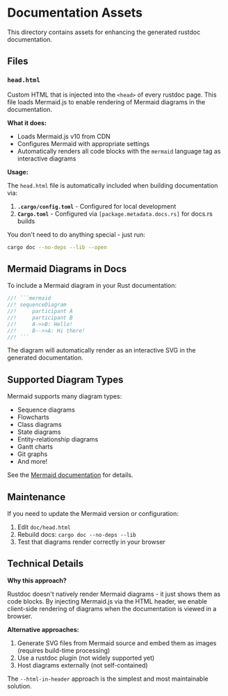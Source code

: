 # Documentation Assets

This directory contains assets for enhancing the generated rustdoc documentation.

## Files

### `head.html`

Custom HTML that is injected into the `<head>` of every rustdoc page. This file loads Mermaid.js to enable rendering of Mermaid diagrams in the documentation.

**What it does:**
- Loads Mermaid.js v10 from CDN
- Configures Mermaid with appropriate settings
- Automatically renders all code blocks with the `mermaid` language tag as interactive diagrams

**Usage:**

The `head.html` file is automatically included when building documentation via:

1. **`.cargo/config.toml`** - Configured for local development
2. **`Cargo.toml`** - Configured via `[package.metadata.docs.rs]` for docs.rs builds

You don't need to do anything special - just run:

```bash
cargo doc --no-deps --lib --open
```

## Mermaid Diagrams in Docs

To include a Mermaid diagram in your Rust documentation:

```rust
//! ```mermaid
//! sequenceDiagram
//!     participant A
//!     participant B
//!     A->>B: Hello!
//!     B-->>A: Hi there!
//! ```
```

The diagram will automatically render as an interactive SVG in the generated documentation.

## Supported Diagram Types

Mermaid supports many diagram types:

- Sequence diagrams
- Flowcharts
- Class diagrams
- State diagrams
- Entity-relationship diagrams
- Gantt charts
- Git graphs
- And more!

See the [Mermaid documentation](https://mermaid.js.org/) for details.

## Maintenance

If you need to update the Mermaid version or configuration:

1. Edit `doc/head.html`
2. Rebuild docs: `cargo doc --no-deps --lib`
3. Test that diagrams render correctly in your browser

## Technical Details

**Why this approach?**

Rustdoc doesn't natively render Mermaid diagrams - it just shows them as code blocks. By injecting Mermaid.js via the HTML header, we enable client-side rendering of diagrams when the documentation is viewed in a browser.

**Alternative approaches:**

1. Generate SVG files from Mermaid source and embed them as images (requires build-time processing)
2. Use a rustdoc plugin (not widely supported yet)
3. Host diagrams externally (not self-contained)

The `--html-in-header` approach is the simplest and most maintainable solution.

